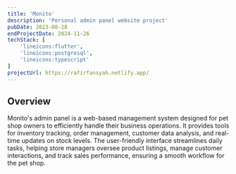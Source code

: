 ```yaml
---
title: 'Monito'
description: 'Personal admin panel website project'
pubDate: 2023-08-28
endProjectDate: 2024-11-26
techStack: [
    'lineicons:flutter',
    'lineicons:postgresql',
    'lineicons:typescript'
]
projectUrl: https://rafirfansyah.netlify.app/
---
```


## Overview
Monito's admin panel is a web-based management system designed for pet shop owners to efficiently handle their business operations. It provides tools for inventory tracking, order management, customer data analysis, and real-time updates on stock levels. The user-friendly interface streamlines daily tasks, helping store managers oversee product listings, manage customer interactions, and track sales performance, ensuring a smooth workflow for the pet shop. 